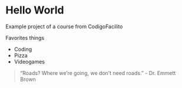 # Hello World

Example project of a course from CodigoFacilito

Favorites things
- Coding
- Pizza
- Videogames


> “Roads? Where we’re going, we don’t need roads.” - Dr. Emmett Brown
